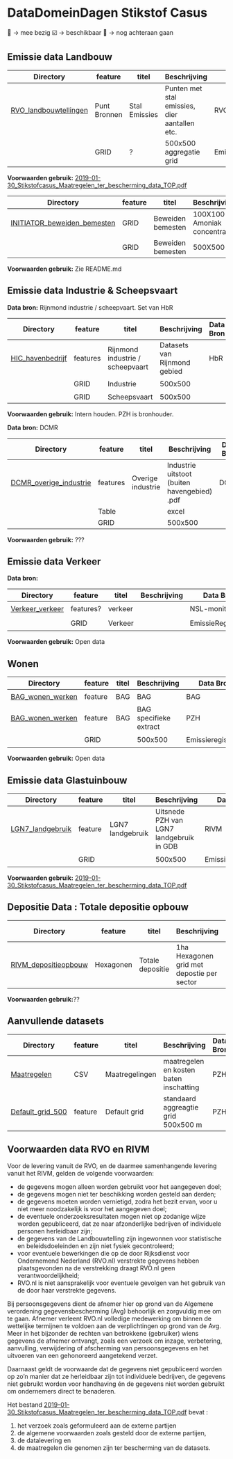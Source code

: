 # DataDomeinDagen Stikstof Casus


:radio_button: -> mee bezig
:ballot_box_with_check: -> beschikbaar
:large_orange_diamond: -> nog achteraan gaan

## Emissie data Landbouw

| Directory              | feature | titel | Beschrijving | Data Bron | Aanwezig? | 
|----                    | ------- |-------| -------------| ----------|-----------|
| [RVO_landbouwtellingen](./RVO_landbouwtellingen)  | Punt Bronnen | Stal Emissies | Punten met stal emissies, dier aantallen etc. | RVO | :ballot_box_with_check: |
| []()                   | GRID    | ? | 500x500 aggregatie grid | Emissieregistratie | :ballot_box_with_check:|

**Voorwaarden gebruik:** [2019-01-30_Stikstofcasus_Maatregelen_ter_bescherming_data_TOP.pdf](2019-01-30_Stikstofcasus_Maatregelen_ter_bescherming_data_TOP.pdf)


| Directory              | feature | titel | Beschrijving |Data Bron |Aanwezig? | 
|----                    | ------- |-------| -------------|----------|----------|
|[INITIATOR_beweiden_bemesten](INITIATOR_beweiden_bemesten) | GRID  |Beweiden bemesten | 100X100 Amoniak concentratie | INITIATOR | :ballot_box_with_check:| 
|                        | GRID  |Beweiden bemesten | 500X500 | PZH  | :large_orange_diamond:| 

**Voorwaarden gebruik:** Zie README.md

## Emissie data Industrie & Scheepsvaart 

**Data bron:** Rijnmond industrie / scheepvaart. Set van HbR 

| Directory              | feature | titel | Beschrijving |Data Bron |Aanwezig? | 
|----                    | ------- |-------| -------------|----------|----------|
| [HIC_havenbedrijf](HIC_havenbedrijf)    |     features   |Rijnmond industrie / scheepvaart | Datasets van Rijnmond gebied | HbR | :ballot_box_with_check:|
|     | GRID   |Industrie | 500x500 |           |:ballot_box_with_check:|
|     | GRID   |Scheepsvaart| 500x500 |         |:large_orange_diamond:|

**Voorwaarden gebruik:** Intern houden. PZH is bronhouder.


**Data bron:** DCMR

| Directory              | feature | titel | Beschrijving |Data Bron |Aanwezig? | 
|----                    | ------- |-------| -------------|----------|----------|
|   [DCMR_overige_industrie](DCMR_overige_industrie)  |   features | Overige industrie    |  Industrie uitstoot (buiten havengebied) .pdf | DCMR | :ballot_box_with_check: |
|     | Table   |  | excel |           |:radio_button:|
|     | GRID   |  | 500x500 |           |:large_orange_diamond:|


**Voorwaarden gebruik:** ??? 


## Emissie data Verkeer

**Data bron:**  

| Directory              | feature | titel | Beschrijving |Data Bron |Aanwezig? | 
|----                    | ------- |-------| -------------|----------|----------|
|   [Verkeer_verkeer](./Verkeer_verkeer)|  features? |  verkeer  | | NSL-monitordata | :ballot_box_with_check: |
|          | GRID | Verkeer | | EmissieRegistratie | :ballot_box_with_check:|

**Voorwaarden gebruik:** Open data

## Wonen


| Directory              | feature | titel | Beschrijving |Data Bron |Aanwezig? | 
|----                    | ------- |-------| -------------|----------|----------|
| [BAG_wonen_werken](./BAG_wonen_werken) |feature| BAG |BAG| BAG |:ballot_box_with_check: |
| [BAG_wonen_werken](./BAG_wonen_werken) |feature| BAG |BAG specifieke extract | PZH |:radio_button: |
|     | GRID   |  | 500x500 |   Emissieregistratie      |:ballot_box_with_check:|

**Voorwaarden gebruik:** Open data


## Emissie data Glastuinbouw


| Directory              | feature | titel | Beschrijving |Data Bron |Aanwezig? | 
|----                    | ------- |-------| -------------|----------|----------|
| [LGN7_landgebruik](./LGN7_landgebruik) |feature| LGN7 landgebruik |Uitsnede PZH van LGN7 landgebruik in GDB| RIVM |:ballot_box_with_check: |
|     | GRID   |  | 500x500 |Emissieregistratie|:ballot_box_with_check:|

**Voorwaarden gebruik:** [2019-01-30_Stikstofcasus_Maatregelen_ter_bescherming_data_TOP.pdf](2019-01-30_Stikstofcasus_Maatregelen_ter_bescherming_data_TOP.pdf)



## Depositie Data : Totale depositie opbouw 

| Directory              | feature | titel | Beschrijving |Data Bron |Aanwezig? | 
|----                    | ------- |-------| -------------|----------|----------|
|[RIVM_depositieopbouw](./RIVM_depositieopbouw)| Hexagonen | Totale depositie | 1ha Hexagonen grid met depostie per sector | RIVM | :ballot_box_with_check: |

 **Voorwaarden gebruik:**??

## Aanvullende datasets

| Directory              | feature | titel | Beschrijving |Data Bron |Aanwezig? | 
|----                    | ------- |-------| -------------|----------|----------|
| [Maatregelen](./Maatregelen)| CSV | Maatregelingen | maatregelen en kosten baten inschatting | PZH |:ballot_box_with_check: |
| [Default_grid_500](./Default_grid_500)| feature | Default grid | standaard aggreagtie grid 500x500 m | PZH | :ballot_box_with_check: |


## Voorwaarden data RVO en RIVM

Voor de levering vanuit de RVO, en de daarmee samenhangende levering vanuit het RIVM, gelden de volgende voorwaarden:

* de gegevens mogen alleen worden gebruikt voor het aangegeven doel;
* de gegevens mogen niet ter beschikking worden gesteld aan derden;
* de gegevens moeten worden vernietigd, zodra het bezit ervan, voor u niet meer noodzakelijk is voor het aangegeven doel;
* de eventuele onderzoeksresultaten mogen niet op zodanige wijze worden gepubliceerd, dat ze naar afzonderlijke bedrijven of individuele personen herleidbaar zijn;
* de gegevens van de Landbouwtelling zijn ingewonnen voor statistische en beleidsdoeleinden en zijn niet fysiek gecontroleerd;
* voor eventuele bewerkingen die op de door Rijksdienst voor Ondernemend Nederland (RVO.nl) verstrekte gegevens hebben plaatsgevonden na de verstrekking draagt RVO.nl geen verantwoordelijkheid;
* RVO.nl is niet aansprakelijk voor eventuele gevolgen van het gebruik van de door haar verstrekte gegevens.

Bij persoonsgegevens dient de afnemer hier op grond van de Algemene verordening gegevensbescherming (Avg) behoorlijk en zorgvuldig mee om te gaan. Afnemer verleent RVO.nl volledige medewerking om binnen de wettelijke termijnen te voldoen aan de verplichtingen op grond van de Avg. Meer in het bijzonder de rechten van betrokkene (gebruiker) wiens gegevens de afnemer ontvangt, zoals een verzoek om inzage, verbetering, aanvulling, verwijdering of afscherming van persoonsgegevens en het uitvoeren van een gehonoreerd aangetekend verzet. 

Daarnaast geldt de voorwaarde dat de gegevens niet gepubliceerd worden op zo’n manier dat ze herleidbaar zijn tot individuele bedrijven, de gegevens niet gebruikt worden voor handhaving én de gegevens niet worden gebruikt om ondernemers direct te benaderen.

Het bestand [2019-01-30_Stikstofcasus_Maatregelen_ter_bescherming_data_TOP.pdf](2019-01-30_Stikstofcasus_Maatregelen_ter_bescherming_data_TOP.pdf) bevat : 

1. het verzoek zoals geformuleerd aan de externe partijen
2. de algemene voorwaarden zoals gesteld door de externe partijen, 
3. de datalevering en
4. de maatregelen die genomen zijn ter bescherming van de datasets.
